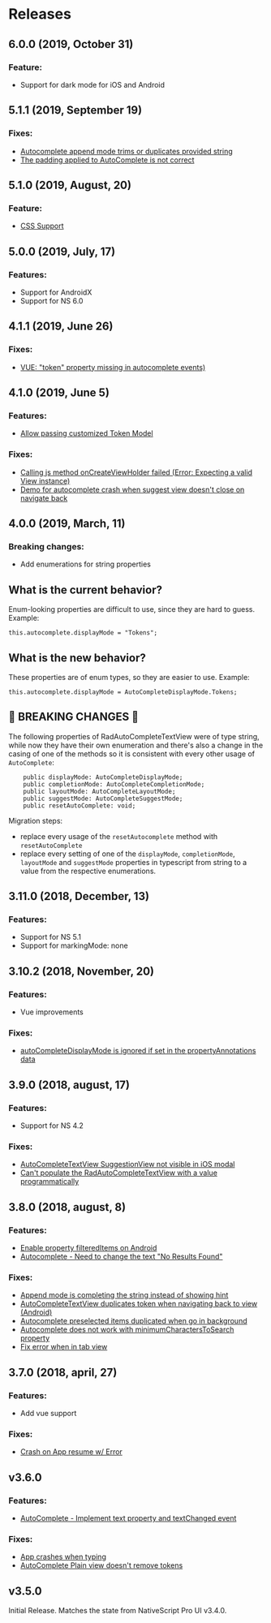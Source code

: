# Releases

## 6.0.0 (2019, October 31)

### Feature:
 - Support for dark mode for iOS and Android

## 5.1.1 (2019, September 19)

### Fixes:
 - [Autocomplete append mode trims or duplicates provided string](https://github.com/NativeScript/nativescript-ui-feedback/issues/1219)
 - [The padding applied to AutoComplete is not correct](https://github.com/NativeScript/nativescript-ui-feedback/issues/1234)

## 5.1.0 (2019, August, 20)
### Feature:
- [CSS Support](https://github.com/NativeScript/nsplugins-internal/issues/193)

## 5.0.0 (2019, July, 17)
### Features:
- Support for AndroidX
- Support for NS 6.0

## 4.1.1 (2019, June 26)

### Fixes:
 - [VUE: "token" property missing in autocomplete events)](https://github.com/NativeScript/nativescript-ui-feedback/issues/1153)

## 4.1.0 (2019, June 5)

### Features:
 - [Allow passing customized Token Model](https://github.com/NativeScript/nativescript-ui-feedback/issues/65)

### Fixes:
 - [Calling js method onCreateViewHolder failed (Error: Expecting a valid View instance)](https://github.com/NativeScript/nativescript-ui-feedback/issues/855)
 - [Demo for autocomplete crash when suggest view doesn't close on navigate back](https://github.com/NativeScript/nativescript-ui-feedback/issues/1037)

## 4.0.0 (2019, March, 11)

### Breaking changes:
 - Add enumerations for string properties
 
 ## What is the current behavior?
Enum-looking properties are difficult to use, since they are hard to guess. Example:
```
this.autocomplete.displayMode = "Tokens";
```

## What is the new behavior?
These properties are of enum types, so they are easier to use. Example:
```
this.autocomplete.displayMode = AutoCompleteDisplayMode.Tokens;
```

<!-- If this PR contains a breaking change, please describe the impact and migration path for existing applications below. -->

## &#x1F534; BREAKING CHANGES &#x1F534;

The following properties of RadAutoCompleteTextView were of type string, while now they have their own enumeration and there's also a change in the casing of one of the methods so it is consistent with every other usage of `AutoComplete`:
```
    public displayMode: AutoCompleteDisplayMode;
    public completionMode: AutoCompleteCompletionMode;
    public layoutMode: AutoCompleteLayoutMode;
    public suggestMode: AutoCompleteSuggestMode;
    public resetAutoComplete: void;
```

Migration steps:
- replace every usage of the `resetAutocomplete` method with `resetAutoComplete`
- replace every setting of one of the `displayMode`, `completionMode`, `layoutMode` and `suggestMode` properties in typescript from string to a value from the respective enumerations.





## 3.11.0 (2018, December, 13)

### Features:
 - Support for NS 5.1
 - Support for markingMode: none

## 3.10.2 (2018, November, 20)

### Features:
 - Vue improvements
 
 ### Fixes:
 - [autoCompleteDisplayMode is ignored if set in the propertyAnnotations data](https://github.com/NativeScript/nativescript-ui-feedback/issues/921)

## 3.9.0 (2018, august, 17)

### Features:
 - Support for NS 4.2

### Fixes:
 - [AutoCompleteTextView SuggestionView not visible in iOS modal](https://github.com/NativeScript/nativescript-ui-feedback/issues/379)
 - [Can't populate the RadAutoCompleteTextView with a value programmatically](https://github.com/NativeScript/nativescript-ui-feedback/issues/385)

## 3.8.0 (2018, august, 8)

### Features:
 - [Enable property filteredItems on Android](https://github.com/NativeScript/nativescript-ui-feedback/issues/445)
 - [Autocomplete - Need to change the text "No Results Found"](https://github.com/NativeScript/nativescript-ui-feedback/issues/658)

### Fixes:
 - [Append mode is completing the string instead of showing hint](https://github.com/NativeScript/nativescript-ui-feedback/issues/746)
 - [AutoCompleteTextView duplicates token when navigating back to view (Android)](https://github.com/NativeScript/nativescript-ui-feedback/issues/443)
 - [Autocomplete preselected items duplicated when go in background](https://github.com/NativeScript/nativescript-ui-feedback/issues/631)
 - [Autocomplete does not work with minimumCharactersToSearch property](https://github.com/NativeScript/nativescript-ui-feedback/issues/393)
 - [Fix error when in tab view](https://github.com/NativeScript/nativescript-ui-feedback/issues/636)


## 3.7.0 (2018, april, 27)

### Features:
 - Add vue support

### Fixes:
 - [Crash on App resume w/ Error](https://github.com/NativeScript/nativescript-ui-feedback/issues/540)


## v3.6.0

### Features:
  - [AutoComplete - Implement text property and textChanged event](https://github.com/NativeScript/nativescript-ui-feedback/issues/320)

### Fixes:
  - [App crashes when typing](https://github.com/NativeScript/nativescript-ui-feedback/issues/298)
  - [AutoComplete Plain view doesn't remove tokens](https://github.com/NativeScript/nativescript-ui-feedback/issues/537)


## v3.5.0

Initial Release. Matches the state from NativeScript Pro UI v3.4.0.
